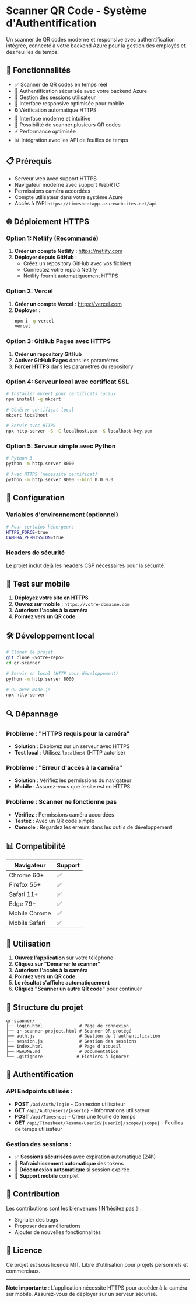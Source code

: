 # Scanner QR Code - Système d'Authentification

Un scanner de QR codes moderne et responsive avec authentification intégrée, connecté à votre backend Azure pour la gestion des employés et des feuilles de temps.

## 🚀 Fonctionnalités

- ✅ Scanner de QR codes en temps réel
- 🔐 Authentification sécurisée avec votre backend Azure
- 👤 Gestion des sessions utilisateur
- 📱 Interface responsive optimisée pour mobile
- 🔒 Vérification automatique HTTPS
- 🎨 Interface moderne et intuitive
- 🔄 Possibilité de scanner plusieurs QR codes
- ⚡ Performance optimisée
- 📊 Intégration avec les API de feuilles de temps

## 📋 Prérequis

- Serveur web avec support HTTPS
- Navigateur moderne avec support WebRTC
- Permissions caméra accordées
- Compte utilisateur dans votre système Azure
- Accès à l'API `https://timesheetapp.azurewebsites.net/api`

## 🌐 Déploiement HTTPS

### Option 1: Netlify (Recommandé)

1. **Créer un compte Netlify** : https://netlify.com
2. **Déployer depuis GitHub** :
   - Créez un repository GitHub avec vos fichiers
   - Connectez votre repo à Netlify
   - Netlify fournit automatiquement HTTPS

### Option 2: Vercel

1. **Créer un compte Vercel** : https://vercel.com
2. **Déployer** :
   ```bash
   npm i -g vercel
   vercel
   ```

### Option 3: GitHub Pages avec HTTPS

1. **Créer un repository GitHub**
2. **Activer GitHub Pages** dans les paramètres
3. **Forcer HTTPS** dans les paramètres du repository

### Option 4: Serveur local avec certificat SSL

```bash
# Installer mkcert pour certificats locaux
npm install -g mkcert

# Générer certificat local
mkcert localhost

# Servir avec HTTPS
npx http-server -S -C localhost.pem -K localhost-key.pem
```

### Option 5: Serveur simple avec Python

```bash
# Python 3
python -m http.server 8000

# Avec HTTPS (nécessite certificat)
python -m http.server 8000 --bind 0.0.0.0
```

## 🔧 Configuration

### Variables d'environnement (optionnel)

```bash
# Pour certains hébergeurs
HTTPS_FORCE=true
CAMERA_PERMISSION=true
```

### Headers de sécurité

Le projet inclut déjà les headers CSP nécessaires pour la sécurité.

## 📱 Test sur mobile

1. **Déployez votre site en HTTPS**
2. **Ouvrez sur mobile** : `https://votre-domaine.com`
3. **Autorisez l'accès à la caméra**
4. **Pointez vers un QR code**

## 🛠️ Développement local

```bash
# Cloner le projet
git clone <votre-repo>
cd qr-scanner

# Servir en local (HTTP pour développement)
python -m http.server 8000

# Ou avec Node.js
npx http-server
```

## 🔍 Dépannage

### Problème : "HTTPS requis pour la caméra"
- **Solution** : Déployez sur un serveur avec HTTPS
- **Test local** : Utilisez `localhost` (HTTP autorisé)

### Problème : "Erreur d'accès à la caméra"
- **Solution** : Vérifiez les permissions du navigateur
- **Mobile** : Assurez-vous que le site est en HTTPS

### Problème : Scanner ne fonctionne pas
- **Vérifiez** : Permissions caméra accordées
- **Testez** : Avec un QR code simple
- **Console** : Regardez les erreurs dans les outils de développement

## 📊 Compatibilité

| Navigateur | Support |
|------------|---------|
| Chrome 60+ | ✅ |
| Firefox 55+ | ✅ |
| Safari 11+ | ✅ |
| Edge 79+ | ✅ |
| Mobile Chrome | ✅ |
| Mobile Safari | ✅ |

## 🎯 Utilisation

1. **Ouvrez l'application** sur votre téléphone
2. **Cliquez sur "Démarrer le scanner"**
3. **Autorisez l'accès à la caméra**
4. **Pointez vers un QR code**
5. **Le résultat s'affiche automatiquement**
6. **Cliquez "Scanner un autre QR code"** pour continuer

## 📝 Structure du projet

```
qr-scanner/
├── login.html              # Page de connexion
├── qr-scanner-project.html # Scanner QR protégé
├── auth.js                 # Gestion de l'authentification
├── session.js              # Gestion des sessions
├── index.html              # Page d'accueil
├── README.md               # Documentation
└── .gitignore             # Fichiers à ignorer
```

## 🔐 Authentification

### API Endpoints utilisés :
- **POST** `/api/Auth/login` - Connexion utilisateur
- **GET** `/api/Auth/users/{userId}` - Informations utilisateur
- **POST** `/api/Timesheet` - Créer une feuille de temps
- **GET** `/api/Timesheet/Resume/UserId/{userId}/scope/{scope}` - Feuilles de temps utilisateur

### Gestion des sessions :
- ✅ **Sessions sécurisées** avec expiration automatique (24h)
- 🔄 **Rafraîchissement automatique** des tokens
- 🚪 **Déconnexion automatique** si session expirée
- 📱 **Support mobile** complet

## 🤝 Contribution

Les contributions sont les bienvenues ! N'hésitez pas à :
- Signaler des bugs
- Proposer des améliorations
- Ajouter de nouvelles fonctionnalités

## 📄 Licence

Ce projet est sous licence MIT. Libre d'utilisation pour projets personnels et commerciaux.

---

**Note importante** : L'application nécessite HTTPS pour accéder à la caméra sur mobile. Assurez-vous de déployer sur un serveur sécurisé.
